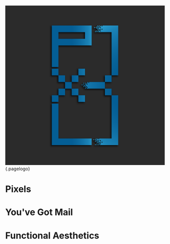 ![Pxl 8](/uploads/pxl-8.png "Pxl 8"){.pagelogo}
<!-- TITLE: Pxl8 -->
<!-- SUBTITLE: The Official Wiki for all Pxl8 Projects -->
  
	  

# Pixels
# You've Got Mail
# Functional Aesthetics
